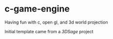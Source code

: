 # c-game-engine
Having fun with c, open gl, and 3d world projection

Initial template came from a *3DSage* project
